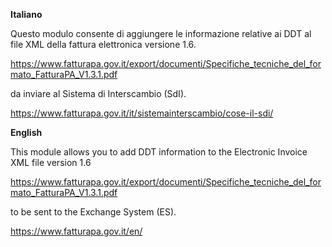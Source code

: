 **Italiano**

Questo modulo consente di aggiungere le informazione relative ai DDT al
file XML della fattura elettronica versione 1.6.

<https://www.fatturapa.gov.it/export/documenti/Specifiche_tecniche_del_formato_FatturaPA_V1.3.1.pdf>

da inviare al Sistema di Interscambio (SdI).

<https://www.fatturapa.gov.it/it/sistemainterscambio/cose-il-sdi/>

**English**

This module allows you to add DDT information to the Electronic Invoice
XML file version 1.6

<https://www.fatturapa.gov.it/export/documenti/Specifiche_tecniche_del_formato_FatturaPA_V1.3.1.pdf>

to be sent to the Exchange System (ES).

<https://www.fatturapa.gov.it/en/>
